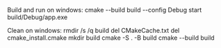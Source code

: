 Build and run on windows:
cmake --build build --config Debug
start build/Debug/app.exe

Clean on windows:
rmdir /s /q build
del CMakeCache.txt
del cmake_install.cmake
mkdir build
cmake -S . -B build
cmake --build build